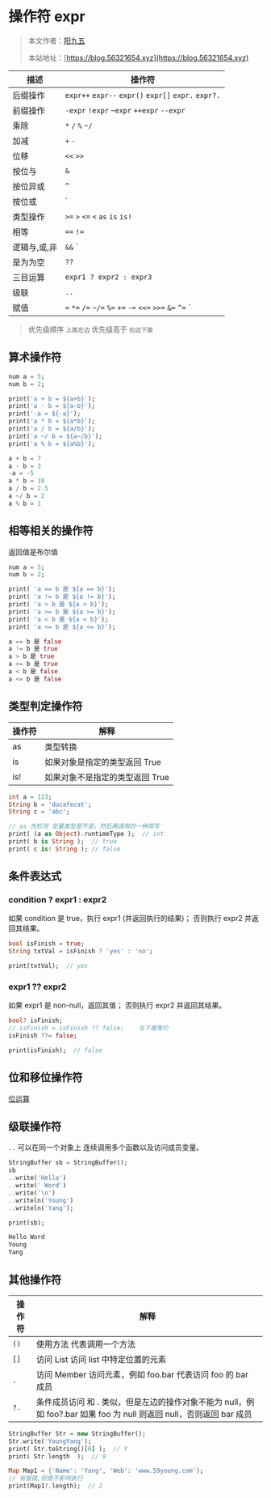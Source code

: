 # 操作符 expr

> 本文作者：[阳九五](https://github.com/CN-YoungYang)
>
> 本站地址：[https://blog.56321654.xyz](https://blog.56321654.xyz)

| 描述 | 操作符 |
| ---- | ---- |
| 后缀操作 | `expr++` `expr--` `expr()` `expr[]` `expr.` `expr?.` |
| 前缀操作 | `-expr` `!expr` `~expr` `++expr` `--expr` |
| 乘除 | `*` `/` `%` `~/` |
| 加减 | `+` `-` |
| 位移 | `<<` `>>` |
| 按位与 | `&` |
| 按位异或 | `^` |
| 按位或 | `|` |
| 类型操作 | `>=` `>` `<=` `<` `as` `is` `is!` |
| 相等 | `==` `!=` |
| 逻辑与,或,非 | `&&` `||` `!` |
| 是为为空 | `??` |
| 三目运算 | `expr1 ? expr2 : expr3` |
| 级联 | `..` |
| 赋值 | `=` `*=` `/=` `~/=` `%=` `+=` `-=` `<<=` `>>=` `&=` `^=` `|=` `??=` |

> 优先级顺序 `上面左边` 优先级高于 `右边下面`

## 算术操作符
```dart
num a = 5;
num b = 2;

print('a + b = ${a+b}');
print('a - b = ${a-b}');
print('-a = ${-a}');
print('a * b = ${a*b}');
print('a / b = ${a/b}');
print('a ~/ b = ${a~/b}');
print('a % b = ${a%b}');

a + b = 7
a - b = 3
-a = -5
a * b = 10
a / b = 2.5
a ~/ b = 2
a % b = 1
```
## 相等相关的操作符
返回值是布尔值
```dart
num a = 5;
num b = 2;

print( 'a == b 是 ${a == b}');
print( 'a != b 是 ${a != b}');
print( 'a > b 是 ${a > b}');
print( 'a >= b 是 ${a >= b}');
print( 'a < b 是 ${a < b}');
print( 'a <= b 是 ${a <= b}');

a == b 是 false
a != b 是 true
a > b 是 true
a >= b 是 true
a < b 是 false
a <= b 是 false
```

## 类型判定操作符
| 操作符 | 解释 |
| ---- | ---- |
| as | 类型转换 |
| is | 如果对象是指定的类型返回 True |
| is! | 如果对象不是指定的类型返回 True |
```dart
int a = 123;
String b = 'ducafecat';
String c = 'abc';

// as 先检测 变量类型是不是，然后再调用的一种简写
print( (a as Object).runtimeType );  // int
print( b is String );  // true
print( c is! String ); // false
```

## 条件表达式
### condition ? expr1 : expr2
如果 condition 是 true，执行 expr1 (并返回执行的结果)； 否则执行 expr2 并返回其结果。
```dart
bool isFinish = true;
String txtVal = isFinish ? 'yes' : 'no';

print(txtVal);  // yes
```

### expr1 ?? expr2
如果 expr1 是 non-null，返回其值； 否则执行 expr2 并返回其结果。
```dart
bool? isFinish;
// isFinish = isFinish ?? false;    与下面等价
isFinish ??= false;

print(isFinish);  // false
```

## 位和移位操作符
[位运算](../基础类型/Dart_数值.md#位运算)

## 级联操作符
`..` 可以在同一个对象上 连续调用多个函数以及访问成员变量。
```dart
StringBuffer sb = StringBuffer();
sb
..write('Hello')
..write(' Word')
..write('\n')
..writeln('Young')
..writeln('Yang');

print(sb);

Hello Word
Young
Yang
```
## 其他操作符
| 操作符 | 解释 |
| ---- | ---- |
| `()` | 使用方法 代表调用一个方法 |
| `[]` | 访问 List 访问 list 中特定位置的元素 |
| `.` | 访问 Member 访问元素，例如 foo.bar 代表访问 foo 的 bar 成员 |
| `?.` | 条件成员访问 和 . 类似，但是左边的操作对象不能为 null，例如 foo?.bar 如果 foo 为 null 则返回 null，否则返回 bar 成员 |
```dart
StringBuffer Str = new StringBuffer();
Str.write('YoungYang');
print( Str.toString()[0] );  // Y
print( Str.length  );  // 9 

Map Map1 = {'Name': 'Yang', 'Web': 'www.59young.com'};
// 有报错,但是不影响执行
print(Map1?.length);  // 2
```
